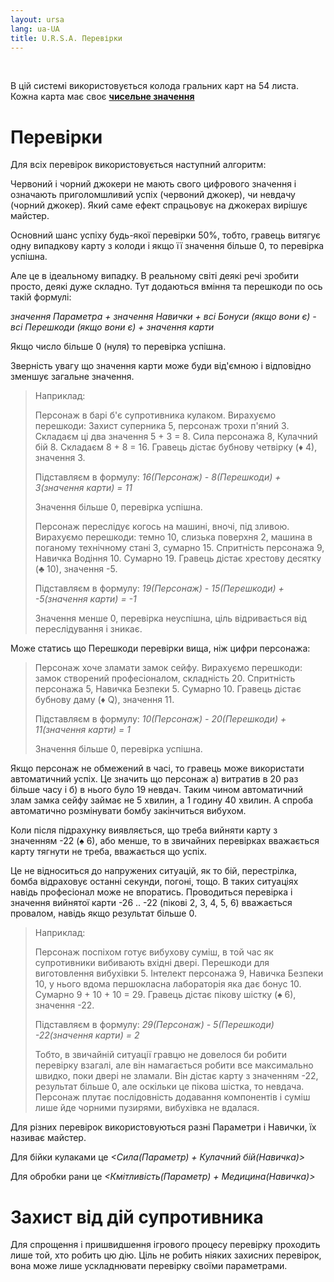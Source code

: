 ```yaml
---
layout: ursa
lang: ua-UA
title: U.R.S.A. Перевірки
---
```


<div id="nav-placeholder"></div>
<script>
$(function(){
  $("#nav-placeholder").load("/ursa_doc/navbar.html");
});
</script>

<br>

В цій системі використовується колода гральних карт на 54 листа. Кожна
карта має своє [**чисельне значення**](/ursa_doc/system/cards.html)

# **Перевірки**

Для всіх перевірок використовується наступний алгоритм:

Червоний і чорний джокери не мають свого цифрового значення і означають
приголомшливий успіх (червоний джокер), чи невдачу (чорний джокер). Який
саме ефект спрацьовує на джокерах вирішує майстер.

Основний шанс успіху будь-якої перевірки 50%, тобто, гравець витягує одну
випадкову карту з колоди і якщо її значення більше 0, то перевірка успішна.

Але це в ідеальному випадку. В реальному світі деякі речі зробити просто,
деякі дуже складно. Тут додаються вміння та перешкоди по ось такій формулі:

*значення Параметра + значення Навички + всі Бонуси (якщо вони є) -
всі Перешкоди (якщо вони є) + значення карти*

Якщо число більше 0 (нуля) то перевірка успішна.

Зверність увагу що значення карти може буди від'ємною і відповідно
зменшує загальне значення.  

> Наприклад:
>
> Персонаж в барі б'є супротивника кулаком. Вирахуємо перешкоди: Захист
> суперника 5, персонаж трохи п'яний 3. Складаєм ці два значення 5 + 3 = 8.
> Сила персонажа 8, Кулачний бій 8. Складаєм 8 + 8 = 16. Гравець дістає
> бубнову четвірку (&#9830; 4), значення 3.
>
> Підставляєм в формулу:
> *16(Персонаж) - 8(Перешкоди) + 3(значення карти) = 11*
>
> Значення більше 0, перевірка успішна.
> 
> Персонаж переслідує когось на машині, вночі, під зливою. Вирахуємо
> перешкоди: темно 10, слизька поверхня 2, машина в поганому технічному
> стані 3, сумарно 15. Спритність персонажа 9, Навичка Водіння 10.
> Сумарно 19. Гравець дістає хрестову десятку (&#9827; 10), значення -5.
>
> Підставляєм в формулу:
> *19(Персонаж) - 15(Перешкоди) + -5(значення карти) = -1*
>
> Значення менше 0, перевірка неуспішна, ціль відривається від
переслідування і зникає.

Може статись що Перешкоди перевірки вища, ніж цифри персонажа:

> Персонаж хоче зламати замок сейфу. Вирахуємо перешкоди: замок створений
> професіоналом, складність 20. Спритність персонажа 5, Навичка Безпеки 5.
> Сумарно 10. Гравець дістає бубнову даму (&#9830; Q), значення 11.
>
> Підставляєм в формулу:
> *10(Персонаж) - 20(Перешкоди) + 11(значення карти) = 1*
>
> Значення більше 0, перевірка успішна.

Якщо персонаж не обмежений в часі, то гравець може використати
автоматичний успіх. Це значить що персонаж а) витратив в 20 раз більше
часу і б) в нього було 19 невдач. Таким чином автоматичний злам замка
сейфу займає не 5 хвилин, а 1 годину 40 хвилин. А спроба автоматично
розмінувати бомбу закінчиться вибухом.

Коли після підрахунку виявляється, що треба вийняти карту з значенням
-22 (&#9824; 6), або менше, то в звичайних перевірках вважається карту
тягнути не треба, вважається що успіх.

Це не відноситься до напружених ситуацій, як то бій, перестрілка, бомба
відраховує останні секунди, погоні, тощо. В таких ситуаціях навідь
професіонал може не впоратись. Проводиться перевірка і значення вийнятої
карти -26 .. -22 (пікові 2, 3, 4, 5, 6) вважається провалом, навідь якщо
результат більше 0.

> Наприклад:
> 
> Персонаж поспіхом готує вибухову суміш, в той час як супротивники
> вибивають вхідні двері. Перешкоди для виготовлення вибухівки 5.
> Інтелект персонажа 9, Навичка Безпеки 10, у нього вдома першокласна
> лабораторія яка дає бонус 10.
> Сумарно 9 + 10 + 10 = 29. Гравець дістає пікову шістку (&#9824; 6),
> значення -22.
>
> Підставляєм в формулу:
> *29(Персонаж) - 5(Перешкоди) -22(значення карти) = 2*
>
> Тобто, в звичайній ситуації гравцю не довелося би робити перевірку
> взагалі, але він намагається робити все максимально швидко, поки двері
> не зламали. Він дістає карту з значенням -22, результат більше 0, але
> оскільки це пікова шістка, то невдача. Персонаж плутає послідовність
> додавання компонентів і суміш лише йде чорними пузирями, вибухівка не
> вдалася.

Для різних перевірок використовуються разні Параметри і Навички, їх
називає майстер.

Для бійки кулаками це *<Сила(Параметр) + Кулачний бій(Навичка)>*

Для обробки рани це *<Кмітливість(Параметр) + Медицина(Навичка)>*

# **Захист від дій супротивника**

Для спрощення і пришвидшення ігрового процесу перевірку проходить лише
той, хто робить цю дію. Ціль не робить ніяких захисних перевірок, вона
може лише ускладнювати перевірку своїми параметрами.
